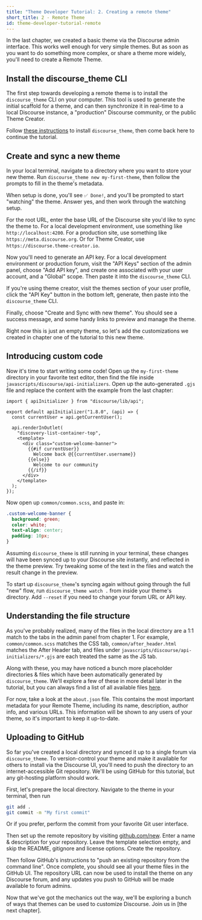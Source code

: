 ```yaml
---
title: "Theme Developer Tutorial: 2. Creating a remote theme"
short_title: 2 - Remote Theme
id: theme-developer-tutorial-remote
---
```


In the last chapter, we created a basic theme via the Discourse admin interface. This works well enough for very simple themes. But as soon as you want to do something more complex, or share a theme more widely, you'll need to create a Remote Theme.

## Install the discourse_theme CLI

The first step towards developing a remote theme is to install the `discourse_theme` CLI on your computer. This tool is used to generate the initial scaffold for a theme, and can then synchronize it in real-time to a local Discourse instance, a "production" Discourse community, or the public Theme Creator.

Follow [these instructions](https://meta.discourse.org/t/82950) to install `discourse_theme`, then come back here to continue the tutorial.

## Create and sync a new theme

In your local terminal, navigate to a directory where you want to store your new theme. Run `discourse_theme new my-first-theme`, then follow the prompts to fill in the theme's metadata.

When setup is done, you'll see `✅ Done!`, and you'll be prompted to start "watching" the theme. Answer yes, and then work through the watching setup.

For the root URL, enter the base URL of the Discourse site you'd like to sync the theme to. For a local development environment, use something like `http://localhost:4200`. For a production site, use something like `https://meta.discourse.org`. Or for Theme Creator, use `https://discourse.theme-creator.io`.

Now you'll need to generate an API key. For a local development environment or production forum, visit the "API Keys" section of the admin panel, choose "Add API key", and create one associated with your user account, and a "Global" scope. Then paste it into the `discourse_theme` CLI.

If you're using theme creator, visit the themes section of your user profile, click the "API Key" button in the bottom left, generate, then paste into the `discourse_theme` CLI.

Finally, choose "Create and Sync with new theme". You should see a success message, and some handy links to preview and manage the theme.

Right now this is just an empty theme, so let's add the customizations we created in chapter one of the tutorial to this new theme.

## Introducing custom code

Now it's time to start writing some code! Open up the `my-first-theme` directory in your favorite text editor, then find the file inside `javascripts/discourse/api-initializers`. Open up the auto-generated `.gjs` file and replace the content with the example from the last chapter:

```gjs
import { apiInitializer } from "discourse/lib/api";

export default apiInitializer("1.8.0", (api) => {
  const currentUser = api.getCurrentUser();

  api.renderInOutlet(
    "discovery-list-container-top",
    <template>
      <div class="custom-welcome-banner">
        {{#if currentUser}}
          Welcome back @{{currentUser.username}}
        {{else}}
          Welcome to our community
        {{/if}}
      </div>
    </template>
  );
});
```

Now open up `common/common.scss`, and paste in:

```css
.custom-welcome-banner {
  background: green;
  color: white;
  text-align: center;
  padding: 10px;
}
```

Assuming `discourse_theme` is still running in your terminal, these changes will have been synced up to your Discourse site instantly, and reflected in the theme preview. Try tweaking some of the text in the files and watch the result change in the preview.

To start up `discourse_theme`'s syncing again without going through the full "new" flow, run `discourse_theme watch .` from inside your theme's directory. Add `--reset` if you need to change your forum URL or API key.

## Understanding the file structure

As you've probably realized, many of the files in the local directory are a 1:1 match to the tabs in the admin panel from chapter 1. For example, `common/common.scss` matches the CSS tab, `common/after_header.html` matches the After Header tab, and files under `javascripts/discourse/api-initializers/*.gjs` are each treated the same as the JS tab.

Along with these, you may have noticed a bunch more placeholder directories & files which have been automatically generated by `discourse_theme`. We'll explore a few of these in more detail later in the tutorial, but you can always find a list of all available files [here](https://meta.discourse.org/t/60848).

For now, take a look at the `about.json` file. This contains the most important metadata for your Remote Theme, including its name, description, author info, and various URLs. This information will be shown to any users of your theme, so it's important to keep it up-to-date.

## Uploading to GitHub

So far you've created a local directory and synced it up to a single forum via `discourse_theme`. To version-control your theme and make it available for others to install via the Discourse UI, you'll need to push the directory to an internet-accessible Git repository. We'll be using GitHub for this tutorial, but any git-hosting platform should work.

First, let's prepare the local directory. Navigate to the theme in your terminal, then run

```bash
git add .
git commit -m "My first commit"
```

Or if you prefer, perform the commit from your favorite Git user interface.

Then set up the remote repository by visiting [github.com/new](https://github.com/new). Enter a name & description for your repository. Leave the template selection empty, and skip the README, gitignore and license options. Create the repository.

Then follow GitHub's instructions to "push an existing repository from the command line". Once complete, you should see all your theme files in the GitHub UI. The repository URL can now be used to install the theme on any Discourse forum, and any updates you push to GitHub will be made available to forum admins.

Now that we've got the mechanics out the way, we'll be exploring a bunch of ways that themes can be used to customize Discourse. Join us in [the next chapter].
